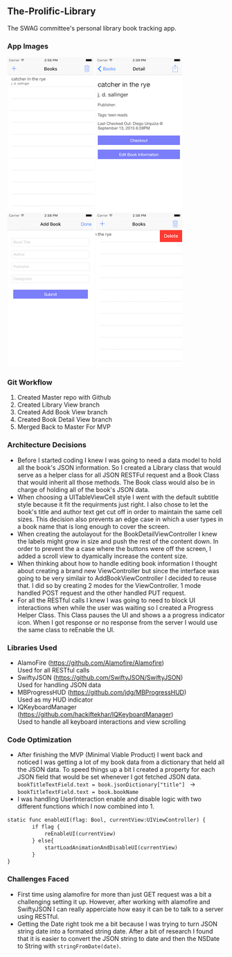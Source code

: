 ## The-Prolific-Library ##
The SWAG committee's personal library book tracking app.

### App Images ###
![alt tag](https://raw.githubusercontent.com/dspaces1/The-Prolific-Library/master/App%20Screenshots/LandingScreen.png?token=AD4GsrifLPiILTKVxlMtOAaJdUK-0mUUks5V_wJvwA%3D%3D) ![alt tag](https://raw.githubusercontent.com/dspaces1/The-Prolific-Library/master/App%20Screenshots/BookDetails.png?token=AD4Gsp7UoiXsZ8pxeK72hfHSmeit71k4ks5V_wLBwA%3D%3D) ![alt tag](https://raw.githubusercontent.com/dspaces1/The-Prolific-Library/master/App%20Screenshots/AddBook.png?token=AD4Gsn4XWQDCVaEaQKXjUC_MD-3FjOZ3ks5V_wMJwA%3D%3D) ![alt tag](https://raw.githubusercontent.com/dspaces1/The-Prolific-Library/master/App%20Screenshots/DeleteBook.png?token=AD4GslB2sMuly6UYg1LYr_1_1rIGlQ8Eks5V_xFLwA%3D%3D)

### Git Workflow ###
1. Created Master repo with Github
2. Created Library View branch
3. Created Add Book View branch
4. Created Book Detail View branch
5. Merged Back to Master For MVP

### Architecture Decisions ###
- Before I started coding I knew I was going to need a data model to hold all the book's JSON information. So I created a Library class that would serve as a helper class for all JSON RESTFul request and a Book Class that would inherit all those methods. The Book class would also be in charge of holding all of the book's JSON data.
- When choosing a UITableViewCell style I went with the default subtitle style because it fit the requirments just right. I also chose to let the book's title and author text get cut off in order to maintain the same cell sizes. This decision also prevents an edge case in which a user types in a book name that is long enough to cover the screen. 
- When creating the autolayout for the BookDetailViewController I knew the labels might grow in size and push the rest of the content down. In order to prevent the a case where the buttons were off the screen, I added a scroll view to dyamically increase the content size.
- When thinking about how to handle editing book information I thought about creating a brand new ViewController but since the interface was going to be very similair to AddBookViewController I decided to reuse that. I did so by creating 2 modes for the ViewController. 1 mode handled POST request and the other handled PUT request.
- For all the RESTful calls I knew I was going to need to block UI interactions when while the user was waiting so I created a Progress Helper Class. This Class pauses the UI and shows a a progress indicator icon. When I got response or no response from the server I would use the same class to reEnable the UI.

### Libraries Used ###
- AlamoFire (https://github.com/Alamofire/Alamofire) <br />
Used for all RESTful calls
- SwiftyJSON (https://github.com/SwiftyJSON/SwiftyJSON) <br />
Used for handling JSON data
- MBProgressHUD (https://github.com/jdg/MBProgressHUD) <br />
Used as my HUD indicator 
- IQKeyboardManager (https://github.com/hackiftekhar/IQKeyboardManager) <br />
Used to handle all keyboard interactions and view scrolling

### Code Optimization ###
- After finishing the MVP (Minimal Viable Product) I went back and noticed I was getting a lot of my book data from a dictionary that held all the JSON data. To speed things up a bit I created a property for each JSON field that would be set whenever I got fetched JSON data. <br />
```bookTitleTextField.text = book.jsonDictionary["title"] ``` -> ```bookTitleTextField.text = book.bookName```
- I was handling UserInteraction enable and disable logic with two different functions which I now combined into 1.
```
static func enableUI(flag: Bool, currentView:UIViewController) {
        if flag {
            reEnableUI(currentView)
        } else{
            startLoadAnimationAndDisableUI(currentView)
        }
}
```

### Challenges Faced ###
- First time using alamofire for more than just GET request was a bit a challenging setting it up. However, after working with alamofire and SwiftyJSON I can really apperciate how easy it can be to talk to a server using RESTful.
- Getting the Date right took me a bit because I was trying to turn JSON string date into a formated string date. After a bit of research I found that it is easier to convert the JSON string to date and then the NSDate to String with ```stringFromDate(date)```.
